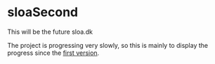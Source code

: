 # sloaSecond
This will be the future sloa.dk

The project is progressing very slowly, so this is mainly to display the progress since the [first version](https://github.com/Stickano/sloa.dk).
